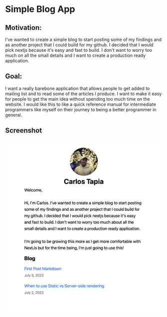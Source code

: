 # Simple Blog App

## Motivation: 
I've wanted to create a simple blog to start posting some of my findings and as
another project that I could build for my github. I decided that I would pick
nextjs because it's easy and fast to build. I don't want to worry too much on
all the small details and I want to create a production ready application. 

## Goal: 
I want a really barebone application that allows people to get added to mailing
list and to read some of the articles I produce. I want to make it easy for
people to get the main idea without spending too much time on the website. I would like
this to like a quick reference manual for intermediate programmers like myself
on their journey to being a better programmer in general.


## Screenshot
![website.png](/docs/website.png "Website")





